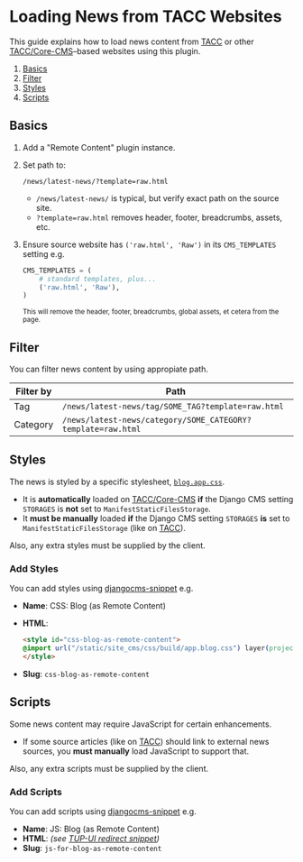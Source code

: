 # Loading News from TACC Websites

This guide explains how to load news content from [TACC] or other [TACC/Core-CMS]–based websites using this plugin.

[TACC]: https://tacc.utexas.edu
[TACC/Core-CMS]: https://github.com/TACC/Core-CMS

1. [Basics](#basics)
2. [Filter](#filter)
3. [Styles](#styles)
4. [Scripts](#scripts)

## Basics

1. Add a "Remote Content" plugin instance.
2. Set path to:

    ```
    /news/latest-news/?template=raw.html
    ```

    - `/news/latest-news/` is typical, but verify exact path on the source site.
    - `?template=raw.html` removes header, footer, breadcrumbs, assets, etc.
3. Ensure source website has `('raw.html', 'Raw')` in its `CMS_TEMPLATES` setting e.g.

    ```py
    CMS_TEMPLATES = (
        # standard templates, plus...
        ('raw.html', 'Raw'),
    )
    ```

    <sup>This will remove the header, footer, breadcrumbs, global assets, et cetera from the page.</sup>

## Filter

You can filter news content by using appropiate path.

| Filter by | Path |
| - | - |
| Tag | `/news/latest-news/tag/SOME_TAG?template=raw.html` |
| Category | `/news/latest-news/category/SOME_CATEGORY?template=raw.html` |

## Styles

The news is styled by a specific stylesheet, [`blog.app.css`](https://github.com/TACC/Core-CMS/blob/v4.29.1/taccsite_cms/static/site_cms/css/src/_imports/components/django.cms.blog.app.css).

- It is **automatically** loaded on [TACC/Core-CMS] **if** the Django CMS setting `STORAGES` is **not** set to `ManifestStaticFilesStorage`.
- It **must be manually** loaded **if** the Django CMS setting `STORAGES` **is** set to `ManifestStaticFilesStorage` (like on [TACC]).

Also, any extra styles must be supplied by the client.

### Add Styles

You can add styles using [djangocms-snippet](https://github.com/django-cms/djangocms-snippet) e.g.

- **Name**: CSS: Blog (as Remote Content)
- **HTML**:

    ```html
    <style id="css-blog-as-remote-content">
    @import url("/static/site_cms/css/build/app.blog.css") layer(project);
    </style>
    ```

- **Slug**: `css-blog-as-remote-content`

## Scripts

Some news content may require JavaScript for certain enhancements.

- If some source articles (like on [TACC]) should link to external news sources, you **must manually** load JavaScript to support that.

Also, any extra scripts must be supplied by the client.

### Add Scripts

You can add scripts using [djangocms-snippet](https://github.com/django-cms/djangocms-snippet) e.g.

- **Name**: JS: Blog (as Remote Content)
- **HTML**: _(see [TUP-UI redirect snippet](https://github.com/TACC/tup-ui/blob/v1.1.15/apps/tup-cms/src/taccsite_cms/templates/snippets/redirect.html))_
- **Slug**: `js-for-blog-as-remote-content`
